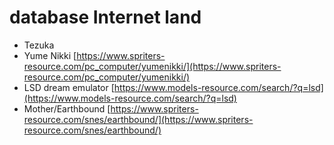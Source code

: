 # database Internet land

- Tezuka
- Yume Nikki [https://www.spriters-resource.com/pc_computer/yumenikki/](https://www.spriters-resource.com/pc_computer/yumenikki/)
- LSD dream emulator [https://www.models-resource.com/search/?q=lsd](https://www.models-resource.com/search/?q=lsd)
- Mother/Earthbound [https://www.spriters-resource.com/snes/earthbound/](https://www.spriters-resource.com/snes/earthbound/)